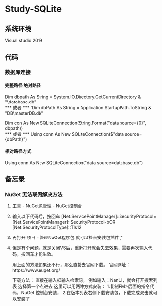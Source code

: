 # Study-SQLite
## 系统环境
   Visual studio 2019
   
   
## 代码
### 数据库连接
#### 完整路径 绝对路径
Dim dbpath As String = System.IO.Directory.GetCurrentDirectory & "\database.db"  
*** 或者 ***
'Dim dbPath As String = Application.StartupPath.ToString & "DB\masterDB.db"  

Dim con As New SQLiteConnection(String.Format("data source={0}", dbpath))   
*** 或者 ***
Using conn As New SQLiteConnection($"data source={dbPath}")  

#### 相对路径方式
Using conn As New SQLiteConnection("data source=database.db")  
   
   
## 备忘录
### NuGet 无法联网解决方法

 1. 工具 - NuGet包管理 - NuGet控制台

 2. 输入以下代码后，按回车
   [Net.ServicePointManager]::SecurityProtocol=[Net.ServicePointManager]::SecurityProtocol-bOR [Net.SecurityProtocolType]::Tls12

 3. 再打开 项目 - 管理NuGet程序包 就可以检索安装包插件了

 4. 但是有个问题，就是关闭VS后，重新打开就会失去效果，需要再次输入代码，按回车才能生效。

	用上面的方法如果还不行，那么直接去官网下载。
	官网网址：https://www.nuget.org/

	下载方法：
		直接在输入框输入检索词。
		例如输入：NanUI，就会打开搜索列表
		选择第一个点进去
		这里可以用两种方式安装：
			1.复制PM>后面的指令代码，NuGet 控制台安装，
			2.在版本列表右侧下载安装包，下载完成双击就可以安装了
